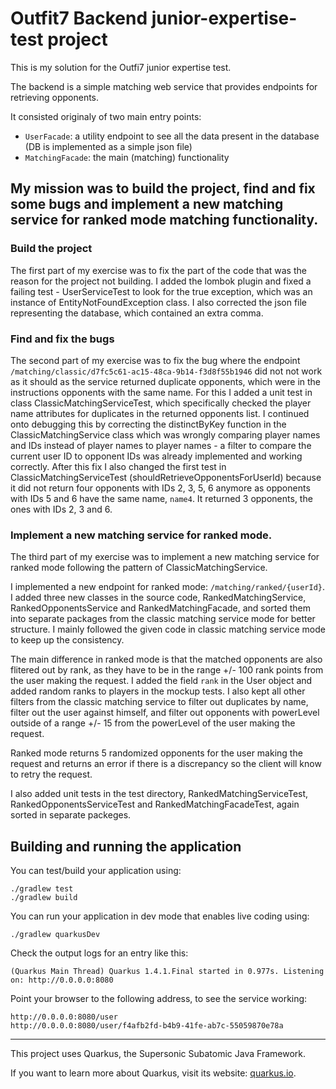 # Outfit7 Backend junior-expertise-test project

This is my solution for the Outfi7 junior expertise test.

The backend is a simple matching web service that provides endpoints for retrieving opponents.

It consisted originaly of two main entry points:

- `UserFacade`: a utility endpoint to see all the data present in the database (DB is implemented as a simple json file)
- `MatchingFacade`: the main (matching) functionality

## My mission was to build the project, find and fix some bugs and implement a new matching service for ranked mode matching functionality.

### Build the project

The first part of my exercise was to fix the part of the code that was the reason for the project not building. I added the lombok plugin and fixed a failing test - UserServiceTest to look for the true exception, which was an instance of EntityNotFoundException class. I also corrected the json file representing the database, which contained an extra comma.

### Find and fix the bugs

The second part of my exercise was to fix the bug where the endpoint `/matching/classic/d7fc5c61-ac15-48ca-9b14-f3d8f55b1946` did not not work as it should as the service returned duplicate opponents, which were in the instructions opponents with the same name.
For this I added a unit test in class ClassicMatchingServiceTest, which specifically checked the player name attributes for duplicates in the returned opponents list. I continued onto debugging this by correcting the distinctByKey function in the ClassicMatchingService class which was wrongly comparing player names and IDs instead of player names to player names - a filter to compare the current user ID to opponent IDs was already implemented and working correctly. 
After this fix I also changed the first test in ClassicMatchingServiceTest (shouldRetrieveOpponentsForUserId) because it did not return four opponents with IDs 2, 3, 5, 6 anymore as opponents with IDs 5 and 6 have the same name, `name4`. It returned 3 opponents, the ones with IDs 2, 3 and 6.

### Implement a new matching service for ranked mode.

The third part of my exercise was to implement a new matching service for ranked mode following the pattern of ClassicMatchingService.

I implemented a new endpoint for ranked mode: `/matching/ranked/{userId}`. I added three new classes in the source code, RankedMatchingService, RankedOpponentsService and RankedMatchingFacade, and sorted them into separate packages from the classic matching service mode for better structure. I mainly followed the given code in classic matching service mode to keep up the consistency.

The main difference in ranked mode is that the matched opponents are also flitered out by rank, as they have to be in the range +/- 100 rank points from the user making the request. I added the field `rank` in the User object and added random ranks to players in the mockup tests. I also kept all other filters from the classic matching service to filter out duplicates by name, filter out the user against himself, and filter out opponents with powerLevel outside of a range +/- 15 from the powerLevel of the user making the request. 

Ranked mode returns 5 randomized opponents for the user making the request and returns an error if there is a discrepancy so the client will know to retry the request.

I also added unit tests in the test directory, RankedMatchingServiceTest, RankedOpponentsServiceTest and RankedMatchingFacadeTest, again sorted in separate packeges. 

## Building and running the application

You can test/build your application using:
```
./gradlew test
./gradlew build
```

You can run your application in dev mode that enables live coding using:
```
./gradlew quarkusDev
```

Check the output logs for an entry like this:
```
(Quarkus Main Thread) Quarkus 1.4.1.Final started in 0.977s. Listening on: http://0.0.0.0:8080
```

Point your browser to the following address, to see the service working:
```
http://0.0.0.0:8080/user
http://0.0.0.0:8080/user/f4afb2fd-b4b9-41fe-ab7c-55059870e78a
```

---
This project uses Quarkus, the Supersonic Subatomic Java Framework.

If you want to learn more about Quarkus, visit its website: [quarkus.io](https://quarkus.io/).
